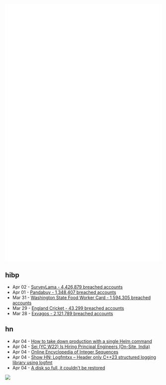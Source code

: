 ![Metrics](https://raw.githubusercontent.com/phixion/phixion/master/metrics.svg)

## hibp

<!--
for https://github.com/phixion/phixion/blob/main/.github/workflows/feeds.yml
-->
<!--START_SECTION:haveibeenpwnd-->
- Apr 02 - [SurveyLama - 4,426,879 breached accounts](https://haveibeenpwned.com/PwnedWebsites#SurveyLama)
- Apr 01 - [Pandabuy - 1,348,407 breached accounts](https://haveibeenpwned.com/PwnedWebsites#Pandabuy)
- Mar 31 - [Washington State Food Worker Card - 1,594,305 breached accounts](https://haveibeenpwned.com/PwnedWebsites#WashingtonStateFoodWorkerCard)
- Mar 29 - [England Cricket - 43,299 breached accounts](https://haveibeenpwned.com/PwnedWebsites#ECB)
- Mar 28 - [Exvagos - 2,121,789 breached accounts](https://haveibeenpwned.com/PwnedWebsites#Exvagos)
<!--END_SECTION:haveibeenpwnd-->

## hn

<!--
for https://github.com/phixion/phixion/blob/main/.github/workflows/feeds.yml
-->
<!--START_SECTION:hn-->
- Apr 04 - [How to take down production with a single Helm command](https://ounapuu.ee/posts/2024/04/04/helm-rollbljat/)
- Apr 04 - [Sei (YC W22) Is Hiring Principal Engineers (On-Site, India)](https://www.ycombinator.com/companies/sei/jobs/EjEA2P9-lead-principal-software-engineer)
- Apr 04 - [Online Encyclopedia of Integer Sequences](https://oeis.org/)
- Apr 04 - [Show HN: Logfmtxx – Header only C++23 structured logging library using logfmt](https://github.com/linkdd/logfmtxx)
- Apr 04 - [A disk so full, it couldn't be restored](https://sixcolors.com/post/2024/03/a-disk-so-full-it-couldnt-be-restored/)
<!--END_SECTION:hn-->

<!--
for https://yhype.me
-->
![](https://hit.yhype.me/github/profile?user_id=13013670)
